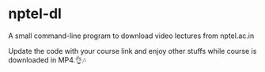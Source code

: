 # nptel-dl
A small command-line program to download video lectures from nptel.ac.in

Update the code with your course link and enjoy other stuffs while course is downloaded in MP4.👌🎶
